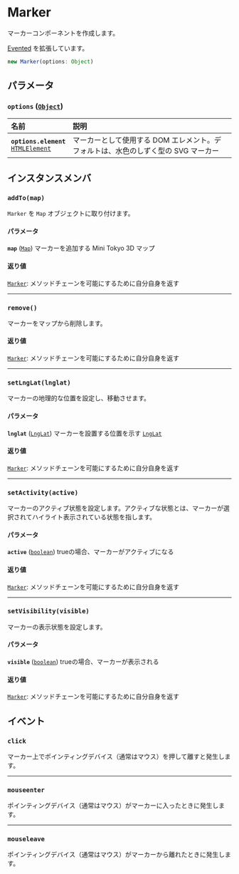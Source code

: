 # Marker

マーカーコンポーネントを作成します。

[Evented](https://docs.mapbox.com/mapbox-gl-js/api/events/#evented) を拡張しています。

```js
new Marker(options: Object)
```

## パラメータ

### **`options`** ([`Object`](https://developer.mozilla.org/docs/Web/JavaScript/Reference/Global_Objects/Object))

名前 | 説明
:-- | :--
**`options.element`**<br>[`HTMLElement`](https://developer.mozilla.org/docs/Web/HTML/Element) | マーカーとして使用する DOM エレメント。デフォルトは、水色のしずく型の SVG マーカー

## インスタンスメンバ

### **`addTo(map)`**

`Marker` を `Map` オブジェクトに取り付けます。

#### パラメータ

**`map`** ([`Map`](./map.md)) マーカーを追加する Mini Tokyo 3D マップ

#### 返り値

[`Marker`](./marker.md): メソッドチェーンを可能にするために自分自身を返す

---

### **`remove()`**

マーカーをマップから削除します。

#### 返り値

[`Marker`](./marker.md): メソッドチェーンを可能にするために自分自身を返す

---

### **`setLngLat(lnglat)`**

マーカーの地理的な位置を設定し、移動させます。

#### パラメータ

**`lnglat`** ([`LngLat`](https://docs.mapbox.com/mapbox-gl-js/api/geography/#lnglat)) マーカーを設置する位置を示す [`LngLat`](https://docs.mapbox.com/mapbox-gl-js/api/geography/#lnglat)

#### 返り値

[`Marker`](./marker.md): メソッドチェーンを可能にするために自分自身を返す

---

### **`setActivity(active)`**

マーカーのアクティブ状態を設定します。アクティブな状態とは、マーカーが選択されてハイライト表示されている状態を指します。

#### パラメータ

**`active`** ([`boolean`](https://developer.mozilla.org/docs/Web/JavaScript/Reference/Global_Objects/Boolean)) trueの場合、マーカーがアクティブになる

#### 返り値

[`Marker`](./marker.md): メソッドチェーンを可能にするために自分自身を返す

---

### **`setVisibility(visible)`**

マーカーの表示状態を設定します。

#### パラメータ

**`visible`** ([`boolean`](https://developer.mozilla.org/docs/Web/JavaScript/Reference/Global_Objects/Boolean)) trueの場合、マーカーが表示される

#### 返り値

[`Marker`](./marker.md): メソッドチェーンを可能にするために自分自身を返す

## イベント

### **`click`**

マーカー上でポインティングデバイス（通常はマウス）を押して離すと発生します。

---

### **`mouseenter`**

ポインティングデバイス（通常はマウス）がマーカーに入ったときに発生します。

---

### **`mouseleave`**

ポインティングデバイス（通常はマウス）がマーカーから離れたときに発生します。

